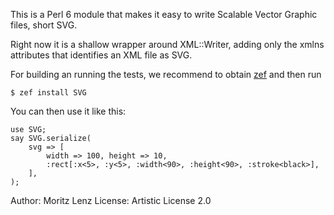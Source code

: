 This is a Perl 6 module that makes it easy to write Scalable Vector Graphic
files, short SVG.

Right now it is a shallow wrapper around XML::Writer, adding only the xmlns
attributes that identifies an XML file as SVG.

For building an running the tests, we recommend to obtain [zef](http://modules.perl6.org/dist/zef) and then run

    $ zef install SVG

You can then use it like this:

    use SVG;
    say SVG.serialize(
        svg => [
            width => 100, height => 10,
            :rect[:x<5>, :y<5>, :width<90>, :height<90>, :stroke<black>],
        ],
    );

Author: Moritz Lenz
License: Artistic License 2.0
